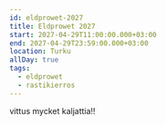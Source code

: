 ```yaml
---
id: eldprowet-2027
title: Eldprowet 2027
start: 2027-04-29T11:00:00.000+03:00
end: 2027-04-29T23:59:00.000+03:00
location: Turku
allDay: true
tags:
  - eldprowet
  - rastikierros
---
```


vittus mycket kaljattia!!

